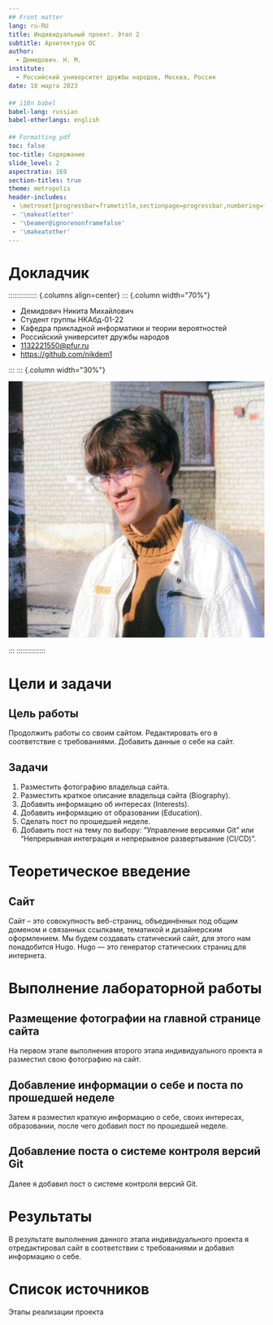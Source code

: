 ```yaml
---
## Front matter
lang: ru-RU
title: Индивидуальный проект. Этап 2
subtitle: Архитектура ОС
author:
  - Демидович. Н. М.
institute:
  - Российский университет дружбы народов, Москва, Россия
date: 18 марта 2023

## i18n babel
babel-lang: russian
babel-otherlangs: english

## Formatting pdf
toc: false
toc-title: Содержание
slide_level: 2
aspectratio: 169
section-titles: true
theme: metropolis
header-includes:
 - \metroset{progressbar=frametitle,sectionpage=progressbar,numbering=fraction}
 - '\makeatletter'
 - '\beamer@ignorenonframefalse'
 - '\makeatother'
---
```


# Докладчик

:::::::::::::: {.columns align=center}
::: {.column width="70%"}

  * Демидович Никита Михайлович
  * Студент группы НКАбд-01-22
  * Кафедра прикладной информатики и теории вероятностей
  * Российский университет дружбы народов
  * [1132221550@pfur.ru](mailto:1132221550@pfur.ru)
  * <https://github.com/nikdem1>

:::
::: {.column width="30%"}

![](./image/kulyabov.jpg)

:::
::::::::::::::

# Цели и задачи

## Цель работы

Продолжить работы со своим сайтом. Редактировать его в соответствие с требованиями. Добавить данные о себе на сайт.

## Задачи

1. Разместить фотографию владельца сайта.
2. Разместить краткое описание владельца сайта (Biography).
3. Добавить информацию об интересах (Interests).
4. Добавить информацию от образовании (Education).
5. Сделать пост по прошедшей неделе.
6. Добавить пост на тему по выбору: “Управление версиями Git” или “Непрерывная интеграция и непрерывное развертывание (CI/CD)”.

# Теоретическое введение

## Сайт

Сайт – это совокупность веб-страниц, объединённых под общим доменом и связанных ссылками, тематикой и дизайнерским оформлением. Мы будем создавать статический сайт, для этого нам понадобится Hugo. Hugo — это генератор статических страниц для интернета.

# Выполнение лабораторной работы 

## Размещение фотографии на главной странице сайта

На первом этапе выполнения второго этапа индивидуального проекта я разместил свою фотографию на сайт.

## Добавление информации о себе и поста по прошедшей неделе

Затем я разместил краткую информацию о себе, своих интересах, образовании, после чего добавил пост по прошедшей неделе.

## Добавление поста о системе контроля версий Git

Далее я добавил пост о системе контроля версий Git.

# Результаты

В результате выполнения данного этапа индивидуального проекта я отредактировал сайт в соответствии с требованиями и добавил информацию о себе.

# Список источников

Этапы реализации проекта
